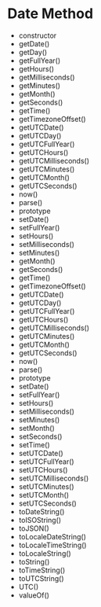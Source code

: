 # Date Method

- constructor
- getDate()
- getDay()
- getFullYear()
- getHours()
- getMilliseconds()
- getMinutes()
- getMonth()
- getSeconds()
- getTime()
- getTimezoneOffset()
- getUTCDate()
- getUTCDay()
- getUTCFullYear()
- getUTCHours()
- getUTCMilliseconds()
- getUTCMinutes()
- getUTCMonth()
- getUTCSeconds()
- now()
- parse()
- prototype
- setDate()
- setFullYear()
- setHours()
- setMilliseconds()
- setMinutes()
- getMonth()
- getSeconds()
- getTime()
- getTimezoneOffset()
- getUTCDate()
- getUTCDay()
- getUTCFullYear()
- getUTCHours()
- getUTCMilliseconds()
- getUTCMinutes()
- getUTCMonth()
- getUTCSeconds()
- now()
- parse()
- prototype
- setDate()
- setFullYear()
- setHours()
- setMilliseconds()
- setMinutes()
- setMonth()
- setSeconds()
- setTime()
- setUTCDate()
- setUTCFullYear()
- setUTCHours()
- setUTCMilliseconds()
- setUTCMinutes()
- setUTCMonth()
- setUTCSeconds()
- toDateString()
- toISOString()
- toJSON()
- toLocaleDateString()
- toLocaleTimeString()
- toLocaleString()
- toString()
- toTimeString()
- toUTCString()
- UTC()
- valueOf()